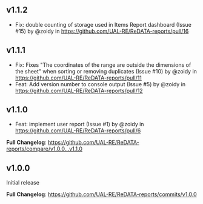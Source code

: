 ## v1.1.2

* Fix: double counting of storage used in Items Report dashboard (Issue #15) by @zoidy in https://github.com/UAL-RE/ReDATA-reports/pull/16


## v1.1.1

* Fix: Fixes "The coordinates of the range are outside the dimensions of the sheet" when sorting or removing duplicates (Issue #10) by @zoidy in https://github.com/UAL-RE/ReDATA-reports/pull/11
* Feat: Add version number to console output (Issue #5) by @zoidy in https://github.com/UAL-RE/ReDATA-reports/pull/12

## v1.1.0

* Feat: implement user report (Issue #1) by @zoidy in https://github.com/UAL-RE/ReDATA-reports/pull/6

**Full Changelog**: https://github.com/UAL-RE/ReDATA-reports/compare/v1.0.0...v1.1.0

## v1.0.0

Initial release

**Full Changelog**: https://github.com/UAL-RE/ReDATA-reports/commits/v1.0.0